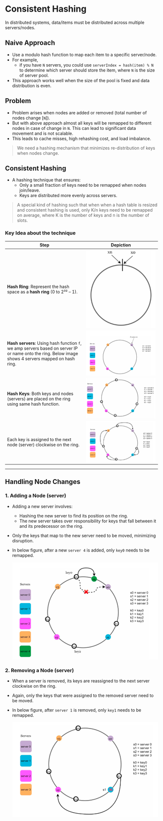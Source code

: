 # Consistent Hashing

In distributed systems, data/items must be distributed across multiple servers/nodes. 
## Naive Approach

- Use a modulo hash function to map each item to a specific server/node. 
- For example, 
  - if you have `N` servers, you could use `serverIndex = hash(item) % N` to determine which server should store the item, where `N` is the size of server pool.
- This approach works well when the size of the pool is fixed and data distribution is even.

## Problem

- Problem arises when nodes are added or removed (total number of nodes change [`N`]).
- But with above approach almost all keys will be remapped to different nodes in case of change in `N`. This can lead to significant data movement and is not scalable.
- This leads to cache misses, high rehashing cost, and load imbalance.

> We need a hashing mechanism that minimizes re-distribution of keys when nodes change.

## Consistent Hashing

- A hashing technique that ensures:
  - Only a small fraction of keys need to be remapped when nodes join/leave. 
  - Keys are distributed more evenly across servers.

> A special kind of hashing such that when when a hash table is resized and consistent hashing is used, only K/n keys need to be remapped on average, where K is the number of keys and n is the number of slots.


### Key Idea about the technique

| Step                                                                                                                                                 | Depiction                                                          | 
|------------------------------------------------------------------------------------------------------------------------------------------------------|--------------------------------------------------------------------|
| **Hash Ring**: Represent the hash space as a **hash ring** (0 to 2³² – 1).                                                                           | ![hash-rings](../../images/consitentHashing/hash-ring.png)         | 
| **Hash servers**: Using hash function `f`, we amp servers based on server IP or name onto the ring. Below image shows 4 servers mapped on hash ring. | ![hash-servers](../../images/consitentHashing/hash-servers.png)    | 
| **Hash Keys**: Both keys and nodes (servers) are placed on the ring using same hash function.                                                        | ![hash-keys](../../images/consitentHashing/hash-keys.png)          |
| Each key is assigned to the next node (server) clockwise on the ring.                                                                                | ![finding-servers](../../images/consitentHashing/hash-finding.png) | 

--- 
## Handling Node Changes

### 1. Adding a Node (server)

- Adding a new server involves:
  - Hashing the new server to find its position on the ring.
  - The new server takes over responsibility for keys that fall between it and its predecessor on the ring.
- Only the keys that map to the new server need to be moved, minimizing disruption.
- In below figure, after a new `server 4` is added, only `key0` needs to be remapped.


  ![adding-server](../../images/consitentHashing/adding-server.png)

### 2. Removing a Node (server)

- When a server is removed, its keys are reassigned to the next server clockwise on the ring.
- Again, only the keys that were assigned to the removed server need to be moved.
- In below figure, after `server 1` is removed, only `key1` needs to be remapped.


  ![removing-server](../../images/consitentHashing/removing-server.png)
